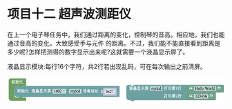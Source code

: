 # 项目十二 超声波测距仪

在上一个电子琴任务中，我们通过距离的变化，控制琴的音高。相应地，我们也能通过音高的变化，大致感受手与元件 的距离。不过，我们能不能直接看到距离是多少呢?怎样把测得的数字显示出来呢?这就需要一个液晶显示屏了。

液晶显示模块:每行16个字符，共2行若出现乱码，可在每次输出之前清屏。

![&#x56FE;3.12-1](../../../.gitbook/assets/image347.gif)

